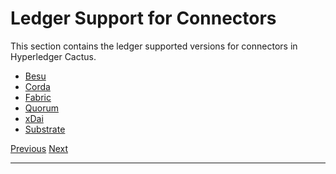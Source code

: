 Ledger Support for Connectors
============================================================================================

This section contains the ledger supported versions for connectors in Hyperledger Cactus.

*   [Besu](support/besu.md)
*   [Corda](support/corda.md)
*   [Fabric](support/fabric.md)
*   [Quorum](support/quorum.md)
*   [xDai](support/xdai.md)
*   [Substrate](support/substrate.md)

[Previous](packages/cactus-test-tooling.md "@hyperledger/cactus-test-tooling") [Next](support/besu.md "Besu Support")

* * *
